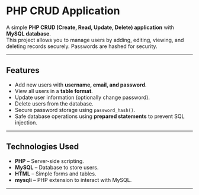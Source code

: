 # PHP CRUD Application

A simple **PHP CRUD (Create, Read, Update, Delete) application** with **MySQL database**.  
This project allows you to manage users by adding, editing, viewing, and deleting records securely. Passwords are hashed for security.

---

## Features

- Add new users with **username, email, and password**.
- View all users in a **table format**.
- Update user information (optionally change password).
- Delete users from the database.
- Secure password storage using `password_hash()`.
- Safe database operations using **prepared statements** to prevent SQL injection.

---

## Technologies Used

- **PHP** – Server-side scripting.
- **MySQL** – Database to store users.
- **HTML** – Simple forms and tables.
- **mysqli** – PHP extension to interact with MySQL.

---
